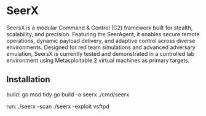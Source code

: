# SeerX
SeersX is a modular Command &amp; Control (C2) framework built for stealth, scalability, and precision. Featuring the SeerAgent, it enables secure remote operations, dynamic payload delivery, and adaptive control across diverse environments.
Designed for red team simulations and advanced adversary emulation, SeersX is currently tested and demonstrated in a controlled lab environment using Metasploitable 2 virtual machines as primary targets.

## Installation
build:
    go mod tidy
    go build -o seerx ./cmd/seerx

run:
    ./seerx -scan
    ./seerx -exploit vsftpd
